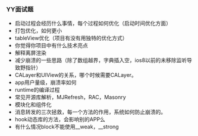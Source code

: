 ### YY面试题
* 启动过程会经历什么事情，每个过程如何优化（启动时间优化方面）
* 打包优化，如何更小
* tableView优化（项目有没有用独特的优化方式）
* 你觉得你项目中有什么技术亮点
* 解释离屏渲染
* 减少崩溃的一些思路（除了数组越界，字典插入空，ios8以前的未移除监听导致野指针）
* CALayer和UIView的关系，哪个时候需要CALayer。
* app用户量级，崩溃率如何
* runtime的编译过程
* 常见开源库解析，MJRefresh，RAC，Masonry
* 模块化和组件化
* 消息转发的三次拯救，每一个方法的作用，系统如何防止崩溃的。
* hook动态库的方法，会影响别的APP么
* 有什么情况block不能使用__weak，__strong




